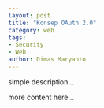 ```yaml
---
layout: post
title: "Konsep OAuth 2.0"
category: web
tags: 
- Security
- Web
author: Dimas Maryanto
---
```


simple description...
<!--more-->

more content here...